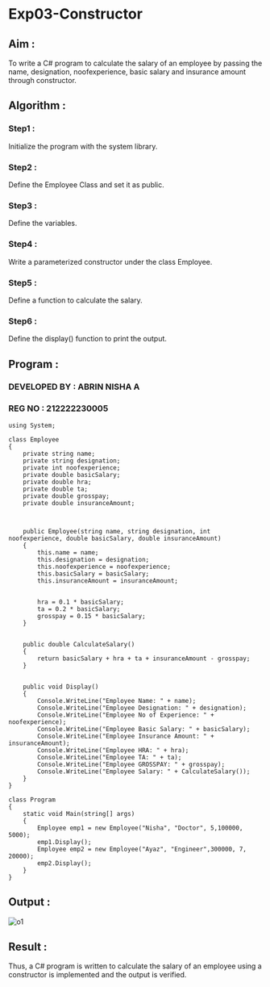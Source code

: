 # Exp03-Constructor

## Aim :

To write a C# program to calculate the salary of an employee by passing the name, designation, noofexperience, basic salary and insurance amount through constructor.

## Algorithm :

### Step1 :

Initialize the program with the system library.

### Step2 :

Define the Employee Class and set it as public.

### Step3 :

Define the variables.

### Step4 :

Write a parameterized constructor under the class Employee.

### Step5 :

Define a function to calculate the salary.

### Step6 :

Define the display() function to print the output.

## Program :

### DEVELOPED BY : ABRIN NISHA A
### REG NO : 212222230005
```
using System;

class Employee
{
    private string name;
    private string designation;
    private int noofexperience;
    private double basicSalary;
    private double hra;
    private double ta;
    private double grosspay;
    private double insuranceAmount;

    
    
    public Employee(string name, string designation, int noofexperience, double basicSalary, double insuranceAmount)
    {
        this.name = name;
        this.designation = designation;
        this.noofexperience = noofexperience;
        this.basicSalary = basicSalary;
        this.insuranceAmount = insuranceAmount;

        
        hra = 0.1 * basicSalary;
        ta = 0.2 * basicSalary;
        grosspay = 0.15 * basicSalary;
    }

    
    public double CalculateSalary()
    {
        return basicSalary + hra + ta + insuranceAmount - grosspay;
    }

    
    public void Display()
    {
        Console.WriteLine("Employee Name: " + name);
        Console.WriteLine("Employee Designation: " + designation);
        Console.WriteLine("Employee No of Experience: " + noofexperience);
        Console.WriteLine("Employee Basic Salary: " + basicSalary);
        Console.WriteLine("Employee Insurance Amount: " + insuranceAmount);
        Console.WriteLine("Employee HRA: " + hra);
        Console.WriteLine("Employee TA: " + ta);
        Console.WriteLine("Employee GROSSPAY: " + grosspay);
        Console.WriteLine("Employee Salary: " + CalculateSalary());
    }
}

class Program
{
    static void Main(string[] args)
    {
        Employee emp1 = new Employee("Nisha", "Doctor", 5,100000, 5000);
        emp1.Display();
        Employee emp2 = new Employee("Ayaz", "Engineer",300000, 7, 20000);
        emp2.Display();
    }
}
```


## Output :

![o1](https://github.com/Abrinnisha6/Exp03-Constructor/assets/118889454/c400dc47-36fc-4c1d-a818-adfb665ebe7b)


## Result :

Thus, a C# program is written to calculate the salary of an employee using a constructor is implemented and the output is verified.
